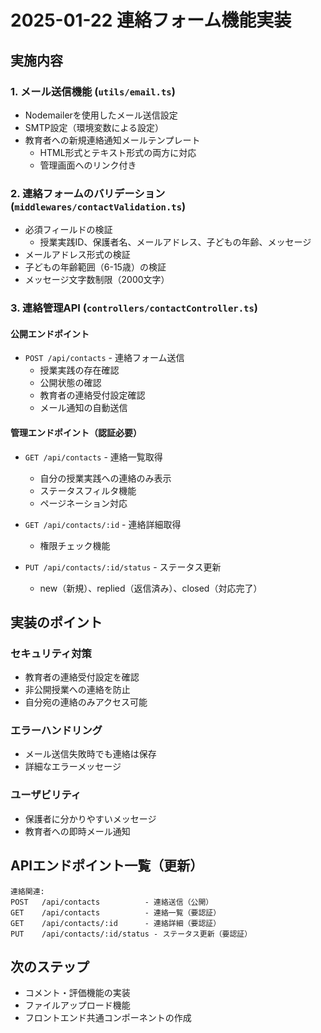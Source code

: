 # 2025-01-22 連絡フォーム機能実装

## 実施内容

### 1. メール送信機能 (`utils/email.ts`)
- Nodemailerを使用したメール送信設定
- SMTP設定（環境変数による設定）
- 教育者への新規連絡通知メールテンプレート
  - HTML形式とテキスト形式の両方に対応
  - 管理画面へのリンク付き

### 2. 連絡フォームのバリデーション (`middlewares/contactValidation.ts`)
- 必須フィールドの検証
  - 授業実践ID、保護者名、メールアドレス、子どもの年齢、メッセージ
- メールアドレス形式の検証
- 子どもの年齢範囲（6-15歳）の検証
- メッセージ文字数制限（2000文字）

### 3. 連絡管理API (`controllers/contactController.ts`)

#### 公開エンドポイント
- `POST /api/contacts` - 連絡フォーム送信
  - 授業実践の存在確認
  - 公開状態の確認
  - 教育者の連絡受付設定確認
  - メール通知の自動送信

#### 管理エンドポイント（認証必要）
- `GET /api/contacts` - 連絡一覧取得
  - 自分の授業実践への連絡のみ表示
  - ステータスフィルタ機能
  - ページネーション対応
  
- `GET /api/contacts/:id` - 連絡詳細取得
  - 権限チェック機能
  
- `PUT /api/contacts/:id/status` - ステータス更新
  - new（新規）、replied（返信済み）、closed（対応完了）

## 実装のポイント

### セキュリティ対策
- 教育者の連絡受付設定を確認
- 非公開授業への連絡を防止
- 自分宛の連絡のみアクセス可能

### エラーハンドリング
- メール送信失敗時でも連絡は保存
- 詳細なエラーメッセージ

### ユーザビリティ
- 保護者に分かりやすいメッセージ
- 教育者への即時メール通知

## APIエンドポイント一覧（更新）
```
連絡関連:
POST   /api/contacts          - 連絡送信（公開）
GET    /api/contacts          - 連絡一覧（要認証）
GET    /api/contacts/:id      - 連絡詳細（要認証）
PUT    /api/contacts/:id/status - ステータス更新（要認証）
```

## 次のステップ
- コメント・評価機能の実装
- ファイルアップロード機能
- フロントエンド共通コンポーネントの作成